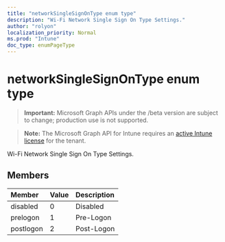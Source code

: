 ```yaml
---
title: "networkSingleSignOnType enum type"
description: "Wi-Fi Network Single Sign On Type Settings."
author: "rolyon"
localization_priority: Normal
ms.prod: "Intune"
doc_type: enumPageType
---
```


# networkSingleSignOnType enum type

> **Important:** Microsoft Graph APIs under the /beta version are subject to change; production use is not supported.

> **Note:** The Microsoft Graph API for Intune requires an [active Intune license](https://go.microsoft.com/fwlink/?linkid=839381) for the tenant.

Wi-Fi Network Single Sign On Type Settings.

## Members
|Member|Value|Description|
|:---|:---|:---|
|disabled|0|Disabled|
|prelogon|1|Pre-Logon|
|postlogon|2|Post-Logon|





